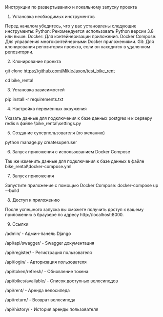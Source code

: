 Инструкции по развертыванию и локальному запуску проекта

1. Установка необходимых инструментов

Перед началом убедитесь, что у вас установлены следующие инструменты:
Python: Рекомендуется использовать Python версии 3.8 или выше.
Docker: Для контейнеризации приложения.
Docker Compose: Для управления многоконтейнерными Docker приложениями.
Git: Для клонирования репозитория проекта, если он находится в удаленном репозитории.

2. Клонирование проекта

git clone https://github.com/MikleJaxon/test_bike_rent

cd bike_rental

3. Установка зависимостей

pip install -r requirements.txt

4. Настройка переменных окружения

Указать данные для подключения к базе данных postgres и к серверу redis в файле \bike_rental\settings.py

5. Создание суперпользователя (по желанию)

python manage.py createsuperuser

6. Запуск приложения с использованием Docker Compose

Так же изменить данные для подключения к базе данных в файле bike_rental\docker-compose.yml

7. Запуск приложения

Запустите приложение с помощью Docker Compose:
docker-compose up --build

8. Доступ к приложению

После успешного запуска вы сможете получить доступ к вашему приложению в браузере по адресу http://localhost:8000.

9. Ссылки

/admin/ - Админ-панель Django

/api/api/swagger/ - Swagger документация

/api/register/ - Регистрация пользователя

/api/login/ - Авторизация пользователя

/api/token/refresh/ - Обновление токена

/api/bikes/available/ - Список доступных велосипедов

/api/rent/ - Аренда велосипеда

/api/return/ - Возврат велосипеда

/api/history/ - История аренды пользователя







